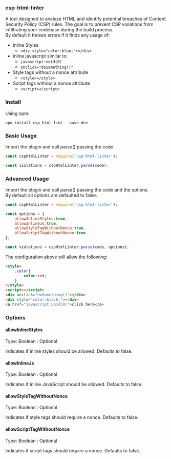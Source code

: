 ### csp-html-linter
A tool designed to analyze HTML and identify potential breaches of Content Security Policy (CSP) rules. The goal is to prevent CSP violations from infiltrating your codebase during the build process.  
By default it throws errors if it finds any usage of:
* inline Styles
    * ```<div style="color:blue;"></div>```
* inline javascript similar to:  
    * ```javascript:void(0)```
    * ```onclick="doSomething()"```
* Style tags without a nonce attribute
    * ```<style></style>```
* Script tags without a nonce attribute
    * ```<script></script>```


### Install

Using npm:

```npm install csp-html-lint --save-dev```

### Basic Usage

Import the plugin and call parse() passing the code

```javascript
const cspHtmlLinter = require('csp-html-linter');

const violations = cspHtmlLinter.parse(code);

```
### Advanced Usage 

Import the plugin and call parse() passing the code and the options.  
By default all options are defaulted to false.  

```javascript
const cspHtmlLinter = require('csp-html-linter');

const options = {
    allowInlineStyles:true,
    allowInlineJs:true,
    allowStyleTagWithoutNonce:true,
    allowScriptTagWithoutNonce:true
};

const violations = cspHtmlLinter.parse(code, options);
```


The configuration above will allow the following:

```html
<style>
    .color{
        color:red;
    }
</style>
<script></script>
<div onclick="doSomething()"></div>
<div style="color:black;"></div>
<a href="javascript:void(0)">click here</a>
```

### Options


#### allowInlineStyles

Type: Boolean : Optional

Indicates if inline styles should be allowed. Defaults to false.    

#### allowInlineJs

Type: Boolean : Optional

Indicates if inline JavaScript should be allowed. Defaults to false.    

#### allowStyleTagWithoutNonce

Type: Boolean : Optional

Indicates if style tags should require a nonce. Defaults to false.    

#### allowScriptTagWithoutNonce

Type: Boolean : Optional

Indicates if script tags should require a nonce. Defaults to false.  